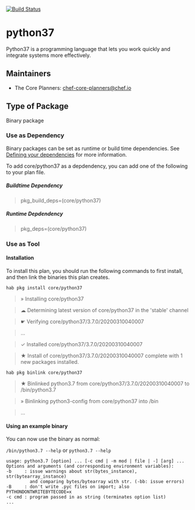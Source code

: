 [![Build Status](https://dev.azure.com/chefcorp-partnerengineering/Chef%20Base%20Plans/_apis/build/status/chef-base-plans.python37?repoName=chef-base-plans%2Fpython37&branchName=master)](https://dev.azure.com/chefcorp-partnerengineering/Chef%20Base%20Plans/_build/latest?definitionId=218&repoName=chef-base-plans%2Fpython37&branchName=master)

# python37

Python37 is a programming language that lets you work quickly and integrate systems more effectively.

## Maintainers

* The Core Planners: <chef-core-planners@chef.io>

## Type of Package

Binary package

### Use as Dependency

Binary packages can be set as runtime or build time dependencies. See [Defining your dependencies](https://www.habitat.sh/docs/developing-packages/developing-packages/#sts=Define%20Your%20Dependencies) for more information.

To add core/python37 as a depdendency, you can add one of the following to your plan file.

##### Buildtime Dependency

> pkg_build_deps=(core/python37)

##### Runtime Depdendency

> pkg_deps=(core/python37)

### Use as Tool

#### Installation

To install this plan, you should run the following commands to first install, and then link the binaries this plan creates.

`hab pkg install core/python37`

> » Installing core/python37

> ☁ Determining latest version of core/python37 in the 'stable' channel

> ☛ Verifying core/python37/3.7.0/20200310040007

> ...

> ✓ Installed core/python37/3.7.0/20200310040007

> ★ Install of core/python37/3.7.0/20200310040007 complete with 1 new packages installed.

`hab pkg binlink core/python37`

> ★ Binlinked python3.7 from core/python37/3.7.0/20200310040007 to /bin/python3.7

> » Binlinking python3-config from core/python37 into /bin

> ...

#### Using an example binary
You can now use the binary as normal:

`/bin/python3.7 --help` or `python3.7 --help`

```
usage: python3.7 [option] ... [-c cmd | -m mod | file | -] [arg] ...
Options and arguments (and corresponding environment variables):
-b     : issue warnings about str(bytes_instance), str(bytearray_instance)
         and comparing bytes/bytearray with str. (-bb: issue errors)
-B     : don't write .pyc files on import; also PYTHONDONTWRITEBYTECODE=x
-c cmd : program passed in as string (terminates option list)
...
```

